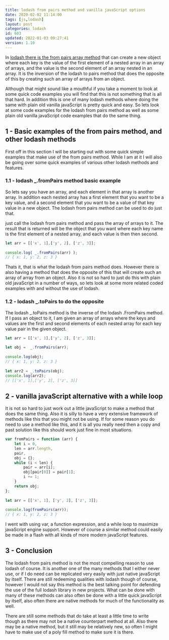 ```yaml
---
title: lodash from pairs method and vanilla javaScript options
date: 2020-02-02 11:14:00
tags: [js,lodash]
layout: post
categories: lodash
id: 603
updated: 2022-01-03 09:27:41
version: 1.10
---
```


In [lodash there is the from pairs array method](https://lodash.com/docs/4.17.15#fromPairs) that can create a new object where each key is the value of the first element of a nested array in an array of arrays, and the value is the second element of an array nested in an array. It is the inversion of the lodash to pairs method that does the opposite of this by creating such an array of arrays from an object. 

Although that might sound like a mouthful if you take a moment to look at some quick code examples you will find that this is not something that is all that hard. In addition this is one of many lodash methods where doing the same with plain old vanilla javaScript is pretty quick and easy. So lets look at some code examples for the lodash from pairs method as well as some plain old vanilla javaScript code examples that do the same thing.

<!-- more -->

## 1 - Basic examples of the from pairs method, and other lodash methods

First off in this section I will be starting out with some quick simple examples that make use of the from pairs method. While I am at it I will also be going over some quick examples of various other lodash methods and features.

### 1.1 - lodash \_.fromPairs method basic example

So lets say you have an array, and each element in that array is another array. In addition each nested array has a first element that you want to be a key value, and a second element that you want to be a value of that key value in a new object. The lodash from pairs method can be used to do just that.

just call the lodash from pairs method and pass the array of arrays to it. The result that is returned will be the object that you want where each key name is the first element of a nested array, and each value is then then second.

```js
let arr = [['x', 1],['y', 2], ['z', 3]];
 
console.log( _.fromPairs(arr) );
// { x: 1, y: 2, z: 3 }
```

Thats it, that is what the lodash from pairs method does. However there is also having a method that does the opposite of this that will create such an array of array from an object. Also it is not so hard to just do this with plain old javaScript in a number of ways, so lets look at some more related coded examples with and without the use of lodash.

### 1.2 - lodash \_.toPairs to do the opposite

The lodash \_.toPairs method is the inverse of the lodash \.FromPairs method. If I pass an object to it, I am given an array of arrays where the keys and values are the first and second elements of each nested array for each key value pair in the given object.

```js
let arr = [['x', 1],['y', 2], ['z', 3]];
 
let obj =  _.fromPairs(arr);
 
console.log(obj);
// { x: 1, y: 2, z: 3 }
 
let arr2 = _.toPairs(obj);
console.log(arr2);
// [['x', 1],['y', 2], ['z', 3]]
```

## 2 - vanilla javaScript alternative with a while loop

It is not so hard to just work out a little javaScript to make a method that does the same thing. Also it is silly to have a very extensive framework of methods like this that you might not be using. If for some reason you do need to use a method like this, and it is all you really need then a copy and past solution like this should work just fine in most situations.

```js
var fromPairs = function (arr) {
    let i = 0,
    len = arr.length,
    pair,
    obj = {};
    while (i < len) {
        pair = arr[i];
        obj[pair[0]] = pair[1];
        i += 1;
    }
    return obj;
};
 
let arr = [['x', 1], ['y', 2], ['z', 3]];
 
console.log(fromPairs(arr));
// { x: 1, y: 2, z: 3 }
```

I went with using var, a function expression, and a while loop to maximize javaScript engine support. However of course a similar method could easily be made in a flash with all kinds of more modern javaScript features.

## 3 - Conclusion

The lodash from pairs method is not the most compelling reason to use lodash of course. It is another one of the many methods that I either never use, or if I do need can be replicated very easily with just native javaScript by itself. There are still redeeming qualities with lodash though of course, however I would not say this method is the best talking point for defending the use of the full lodash library in new projects. What can be done with many of these methods can also often be done with a little quick javaScript by itself, also often there are native methods for much of the functionality as well.

There are still some methods that do take at least a little time to write though as there may not be a native counterpart method at all. Also there may be a native method, but it still may be relatively new, so often I might have to make use of a poly fill method to make sure it is there.


